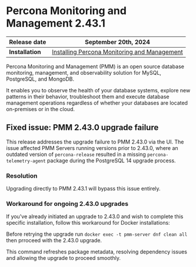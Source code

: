 # Percona Monitoring and Management 2.43.1

| **Release date** | September 20th, 2024                                                                                     |
| -----------------| ----------------------------------------------------------------------------------------------- |
| **Installation** | [Installing Percona Monitoring and Management](../quickstart/index.md) |

Percona Monitoring and Management (PMM) is an open source database monitoring, management, and observability solution for MySQL, PostgreSQL, and MongoDB.

It enables you to observe the health of your database systems, explore new patterns in their behavior, troubleshoot them and execute database management operations regardless of whether your databases are located on-premises or in the cloud.

## Fixed issue: PMM 2.43.0 upgrade failure

This release addresses the upgrade failure to PMM 2.43.0 via the UI. The issue affected PMM Servers running versions prior to 2.43.0, where an outdated version of `percona-release` resulted in a missing `percona-telemetry-agent` package during the PostgreSQL 14 upgrade process.

### Resolution

Upgrading directly to PMM 2.43.1 will bypass this issue entirely.

### Workaround for ongoing 2.43.0 upgrades

If you've already initiated an upgrade to 2.43.0 and wish to complete this specific installation, follow this workaround for Docker installations:

Before retrying the upgrade run `docker exec -t pmm-server dnf clean all` then prroceed with the 2.43.0 upgrade.

This command refreshes package metadata, resolving dependency issues and allowing the upgrade to proceed smoothly.
